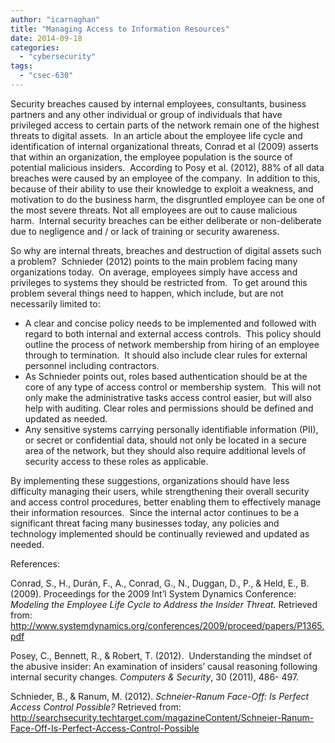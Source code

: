 ```yaml
---
author: "icarnaghan"
title: "Managing Access to Information Resources"
date: 2014-09-18
categories: 
  - "cybersecurity"
tags: 
  - "csec-630"
---
```


Security breaches caused by internal employees, consultants, business partners and any other individual or group of individuals that have privileged access to certain parts of the network remain one of the highest threats to digital assets.  In an article about the employee life cycle and identification of internal organizational threats, Conrad et al (2009) asserts that within an organization, the employee population is the source of potential malicious insiders.  <!--more-->According to Posy et al. (2012), 88% of all data breaches were caused by an employee of the company.  In addition to this, because of their ability to use their knowledge to exploit a weakness, and motivation to do the business harm, the disgruntled employee can be one of the most severe threats. Not all employees are out to cause malicious harm.  Internal security breaches can be either deliberate or non-deliberate due to negligence and / or lack of training or security awareness.

So why are internal threats, breaches and destruction of digital assets such a problem?  Schnieder (2012) points to the main problem facing many organizations today.  On average, employees simply have access and privileges to systems they should be restricted from.  To get around this problem several things need to happen, which include, but are not necessarily limited to:

- A clear and concise policy needs to be implemented and followed with regard to both internal and external access controls.  This policy should outline the process of network membership from hiring of an employee through to termination.  It should also include clear rules for external personnel including contractors.
- As Schnieder points out, roles based authentication should be at the core of any type of access control or membership system.  This will not only make the administrative tasks access control easier, but will also help with auditing. Clear roles and permissions should be defined and updated as needed.
- Any sensitive systems carrying personally identifiable information (PII), or secret or confidential data, should not only be located in a secure area of the network, but they should also require additional levels of security access to these roles as applicable.

By implementing these suggestions, organizations should have less difficulty managing their users, while strengthening their overall security and access control procedures, better enabling them to effectively manage their information resources.  Since the internal actor continues to be a significant threat facing many businesses today, any policies and technology implemented should be continually reviewed and updated as needed.

References:

Conrad, S., H., Durán, F., A., Conrad, G., N., Duggan, D., P., & Held, E., B. (2009). Proceedings for the 2009 Int’l System Dynamics Conference: _Modeling the Employee Life Cycle to Address the Insider Threat._ Retrieved from: http://www.systemdynamics.org/conferences/2009/proceed/papers/P1365.pdf

Posey, C., Bennett, R., & Robert, T. (2012).  Understanding the mindset of the abusive insider: An examination of insiders’ causal reasoning following internal security changes. _Computers & Security_, 30 (2011), 486- 497.

Schnieder, B., & Ranum, M. (2012). _Schneier-Ranum Face-Off: Is Perfect Access Control Possible?_ Retrieved from: http://searchsecurity.techtarget.com/magazineContent/Schneier-Ranum-Face-Off-Is-Perfect-Access-Control-Possible
